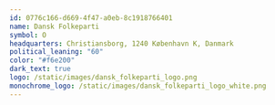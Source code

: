 ```yaml
---
id: 0776c166-d669-4f47-a0eb-8c1918766401
name: Dansk Folkeparti
symbol: O
headquarters: Christiansborg, 1240 København K, Danmark
political_leaning: "60"
color: "#f6e200"
dark_text: true
logo: /static/images/dansk_folkeparti_logo.png
monochrome_logo: /static/images/dansk_folkeparti_logo_white.png
---
```


